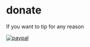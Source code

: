 # donate
If you want to tip for any reason

[![paypal](https://www.paypalobjects.com/en_US/i/btn/btn_donateCC_LG.gif)](https://www.paypal.com/donate?hosted_button_id=TQ665L9MCWW6W)
